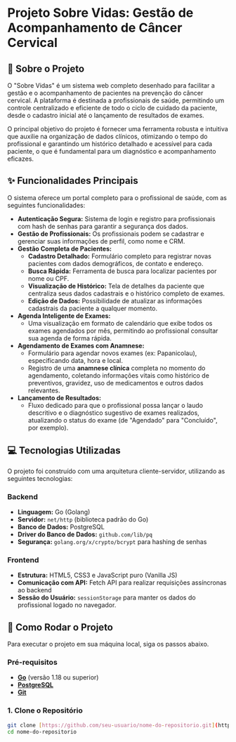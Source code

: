 # Projeto Sobre Vidas: Gestão de Acompanhamento de Câncer Cervical

## 🎯 Sobre o Projeto
O "Sobre Vidas" é um sistema web completo desenhado para facilitar a gestão e o acompanhamento de pacientes na prevenção do câncer cervical. A plataforma é destinada a profissionais de saúde, permitindo um controle centralizado e eficiente de todo o ciclo de cuidado da paciente, desde o cadastro inicial até o lançamento de resultados de exames.

O principal objetivo do projeto é fornecer uma ferramenta robusta e intuitiva que auxilie na organização de dados clínicos, otimizando o tempo do profissional e garantindo um histórico detalhado e acessível para cada paciente, o que é fundamental para um diagnóstico e acompanhamento eficazes.

## ✨ Funcionalidades Principais

O sistema oferece um portal completo para o profissional de saúde, com as seguintes funcionalidades:

* **Autenticação Segura:** Sistema de login e registro para profissionais com hash de senhas para garantir a segurança dos dados.
* **Gestão de Profissionais:** Os profissionais podem se cadastrar e gerenciar suas informações de perfil, como nome e CRM.
* **Gestão Completa de Pacientes:**
    * **Cadastro Detalhado:** Formulário completo para registrar novas pacientes com dados demográficos, de contato e endereço.
    * **Busca Rápida:** Ferramenta de busca para localizar pacientes por nome ou CPF.
    * **Visualização de Histórico:** Tela de detalhes da paciente que centraliza seus dados cadastrais e o histórico completo de exames.
    * **Edição de Dados:** Possibilidade de atualizar as informações cadastrais da paciente a qualquer momento.
* **Agenda Inteligente de Exames:**
    * Uma visualização em formato de calendário que exibe todos os exames agendados por mês, permitindo ao profissional consultar sua agenda de forma rápida.
* **Agendamento de Exames com Anamnese:**
    * Formulário para agendar novos exames (ex: Papanicolau), especificando data, hora e local.
    * Registro de uma **anamnese clínica** completa no momento do agendamento, coletando informações vitais como histórico de preventivos, gravidez, uso de medicamentos e outros dados relevantes.
* **Lançamento de Resultados:**
    * Fluxo dedicado para que o profissional possa lançar o laudo descritivo e o diagnóstico sugestivo de exames realizados, atualizando o status do exame (de "Agendado" para "Concluído", por exemplo).

## 💻 Tecnologias Utilizadas

O projeto foi construído com uma arquitetura cliente-servidor, utilizando as seguintes tecnologias:

### **Backend**
* **Linguagem:** Go (Golang)
* **Servidor:** `net/http` (biblioteca padrão do Go)
* **Banco de Dados:** PostgreSQL
* **Driver do Banco de Dados:** `github.com/lib/pq`
* **Segurança:** `golang.org/x/crypto/bcrypt` para hashing de senhas

### **Frontend**
* **Estrutura:** HTML5, CSS3 e JavaScript puro (Vanilla JS)
* **Comunicação com API:** Fetch API para realizar requisições assíncronas ao backend
* **Sessão do Usuário:** `sessionStorage` para manter os dados do profissional logado no navegador.

## 🚀 Como Rodar o Projeto

Para executar o projeto em sua máquina local, siga os passos abaixo.

### **Pré-requisitos**
* [**Go**](https://go.dev/doc/install) (versão 1.18 ou superior)
* [**PostgreSQL**](https://www.postgresql.org/download/)
* [**Git**](https://git-scm.com/downloads/)

### **1. Clone o Repositório**
```bash
git clone [https://github.com/seu-usuario/nome-do-repositorio.git](https://github.com/seu-usuario/nome-do-repositorio.git)
cd nome-do-repositorio
